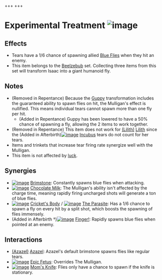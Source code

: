 +++
+++

 # Experimental Treatment ![image](/image/Experimental_Treatment.png) 


Effects
---------


* Tears have a 1/6 chance of spawning allied [Blue Flies](/wiki/Blue_Fly "Blue Fly") when they hit an enemy.
* This item belongs to the [Beelzebub](/wiki/Beelzebub "Beelzebub") set. Collecting three items from this set will transform Isaac into a giant humanoid fly.


Notes
-------


* (Removed in Repentance) Because the [Guppy](/wiki/Guppy "Guppy") transformation includes the guaranteed ability to spawn flies on hit, the Mulligan's effect is nullified. This means individual tears cannot spawn more than one fly per hit.
	+ (Added in Repentance) Guppy has been lowered to have a 50% chance of spawning a fly, allowing the 2 items to work together.
* (Removed in Repentance) This item does not work for  [(Lilith)](/wiki/Lilith "Lilith") [Lilith](/wiki/Lilith "Lilith") since the (Added in Afterbirth)[![image](/image/Incubus.png)](/wiki/Incubus "Incubus") [Incubus](/wiki/Incubus "Incubus") tears do not count for her tears.
* Items and trinkets that increase tear firing rate synergize well with the Mulligan.
* This item is not affected by [luck](/wiki/Luck "Luck").


Synergies
-----------


* [![image](/image/Brimstone.png)](/wiki/Brimstone "Brimstone") [Brimstone](/wiki/Brimstone "Brimstone"): Constantly spawns blue flies when attacking.
* [![image](/image/Chocolate_Milk.png)](/wiki/Chocolate_Milk "Chocolate Milk") [Chocolate Milk](/wiki/Chocolate_Milk "Chocolate Milk"): The Mulligan's ability isn't affected by the charge time, meaning rapidly firing uncharged shots will generate a ton of blue flies.
* [![image](/image/Cricket%27s_Body.png)](/wiki/Cricket%27s_Body "Cricket's Body") [Cricket's Body](/wiki/Cricket%27s_Body "Cricket's Body") / [![image](/image/The_Parasite.png)](/wiki/The_Parasite "The Parasite") [The Parasite](/wiki/The_Parasite "The Parasite"): Has a 1/6 chance to spawn a fly on every hit by a split shot, which boosts the spawning of flies immensely.
* (Added in Afterbirth †)[![image](/image/Finger!.png)](/wiki/Finger! "Finger!") [Finger!](/wiki/Finger! "Finger!"): Rapidly spawns blue flies when pointed at an enemy.


Interactions
--------------


* [(Azazel)](/wiki/Azazel "Azazel") [Azazel](/wiki/Azazel "Azazel"): Azazel's default brimstone spawns flies like regular tears.
* [![image](/image/Epic_Fetus.png)](/wiki/Epic_Fetus "Epic Fetus") [Epic Fetus](/wiki/Epic_Fetus "Epic Fetus"): Overrides The Mulligan.
* [![image](/image/Mom%27s_Knife.png)](/wiki/Mom%27s_Knife "Mom's Knife") [Mom's Knife](/wiki/Mom%27s_Knife "Mom's Knife"): Flies only have a chance to spawn if the knife is stationary.



